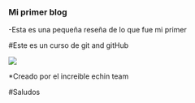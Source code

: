 ### Mi primer blog

-Esta es una pequeña reseña de lo que fue mi primer 



#Este es un curso de git and gitHub

![](http://en.es-static.us/upl/2016/05/moon_fast_clouds_Manila_Jv_Noriega_8-1-2012-sq-e1463418211547.jpg)

*Creado por el increible echin team

#Saludos


